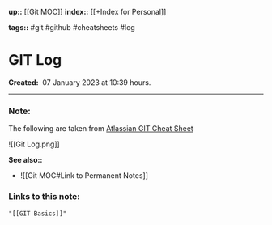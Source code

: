 **up::** [[Git MOC]]
**index::** [[+Index for Personal]]
 

**tags::** #git #github #cheatsheets #log 

# GIT Log

**Created:**  07 January 2023 at  10:39 hours.

___
### Note:
The following are taken from [Atlassian GIT Cheat Sheet](https://wac-cdn.atlassian.com/dam/jcr:e7e22f25-bba2-4ef1-a197-53f46b6df4a5/SWTM-2088_Atlassian-Git-Cheatsheet.pdf?cdnVersion=697)

![[Git Log.png]]


**See also::** 
- ![[Git MOC#Link to Permanent Notes]]




### Links to this note:
```query
"[[GIT Basics]]"
```

